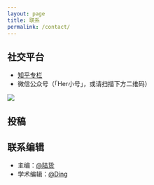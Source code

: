 ```yaml
---
layout: page
title: 联系
permalink: /contact/
---
```


## 社交平台

- [知乎专栏](https://zhuanlan.zhihu.com/herstoria)
- 微信公众号（「Her小号」，或请扫描下方二维码）

![](../images/footer.jpg)

## 投稿



<script language="JavaScript" type="text/javascript">
  var u = "981242716";
  var arr = "@";
  var d = "qq";
  var dot = ".";
  var t = "com";
  document.write("请发邮件至" + "<a href=" + "mail" + "to:" + u + arr + d + dot + t
        + ">" + "此邮箱" + "</a>" + "。");
</script>

## 联系编辑

- 主编：[@陆贽](https://www.zhihu.com/people/ru-shi-shuo-59)
- 学术编辑：[@Ding](https://www.zhihu.com/people/shannon403)